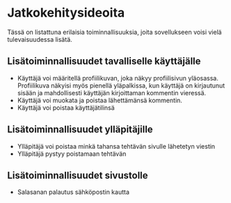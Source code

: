 # Jatkokehitysideoita
Tässä on listattuna erilaisia toiminnallisuuksia, joita sovellukseen voisi vielä tulevaisuudessa lisätä.
## Lisätoiminnallisuudet tavalliselle käyttäjälle
* Käyttäjä voi määritellä profiilikuvan, joka näkyy profiilisivun yläosassa. Profiilikuva näkyisi myös pienellä yläpalkissa, kun käyttäjä on kirjautunut sisään ja mahdollisesti käyttäjän kirjoittaman kommentin vieressä.
* Käyttäjä voi muokata ja poistaa lähettämänsä kommentin.
* Käyttäjä voi poistaa käyttäjätilinsä
## Lisätoiminnallisuudet ylläpitäjille
* Ylläpitäjä voi poistaa minkä tahansa tehtävän sivulle lähetetyn viestin
* Ylläpitäjä pystyy poistamaan tehtävän
## Lisätoiminnallisuudet sivustolle
* Salasanan palautus sähköpostin kautta
